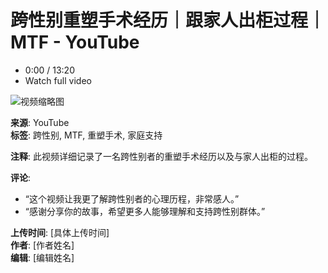 # 跨性别重塑手术经历｜跟家人出柜过程｜MTF - YouTube

* 0:00 / 13:20
* Watch full video

![视频缩略图](https://via.placeholder.com/150)  

**来源**: YouTube  
**标签**: 跨性别, MTF, 重塑手术, 家庭支持  

**注释**: 此视频详细记录了一名跨性别者的重塑手术经历以及与家人出柜的过程。  

**评论**:  
- “这个视频让我更了解跨性别者的心理历程，非常感人。”
- “感谢分享你的故事，希望更多人能够理解和支持跨性别群体。”  

**上传时间**: [具体上传时间]  
**作者**: [作者姓名]  
**编辑**: [编辑姓名]  